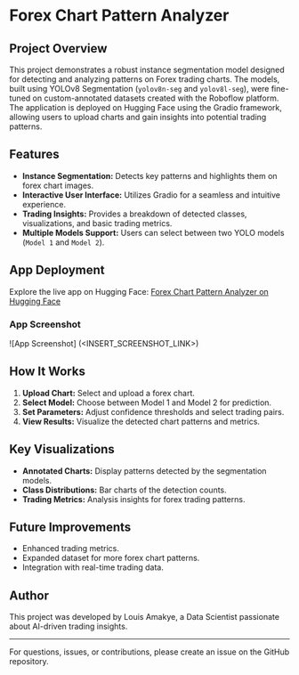 # Forex Chart Pattern Analyzer

## Project Overview
This project demonstrates a robust instance segmentation model designed for detecting and analyzing patterns on Forex trading charts. The models, built using YOLOv8 Segmentation (`yolov8n-seg` and `yolov8l-seg`), were fine-tuned on custom-annotated datasets created with the Roboflow platform. The application is deployed on Hugging Face using the Gradio framework, allowing users to upload charts and gain insights into potential trading patterns.

## Features
- **Instance Segmentation:** Detects key patterns and highlights them on forex chart images.
- **Interactive User Interface:** Utilizes Gradio for a seamless and intuitive experience.
- **Trading Insights:** Provides a breakdown of detected classes, visualizations, and basic trading metrics.
- **Multiple Models Support:** Users can select between two YOLO models (`Model 1` and `Model 2`).

## App Deployment
Explore the live app on Hugging Face:
[Forex Chart Pattern Analyzer on Hugging Face](<https://huggingface.co/spaces/lamakye7/fxanalytics>)

### App Screenshot
![App Screenshot] (<INSERT_SCREENSHOT_LINK>)

## How It Works
1. **Upload Chart:** Select and upload a forex chart.
2. **Select Model:** Choose between Model 1 and Model 2 for prediction.
3. **Set Parameters:** Adjust confidence thresholds and select trading pairs.
4. **View Results:** Visualize the detected chart patterns and metrics.

## Key Visualizations
- **Annotated Charts:** Display patterns detected by the segmentation models.
- **Class Distributions:** Bar charts of the detection counts.
- **Trading Metrics:** Analysis insights for forex trading patterns.

## Future Improvements
- Enhanced trading metrics.
- Expanded dataset for more forex chart patterns.
- Integration with real-time trading data.

## Author
This project was developed by Louis Amakye, a Data Scientist passionate about AI-driven trading insights.

---
For questions, issues, or contributions, please create an issue on the GitHub repository.

